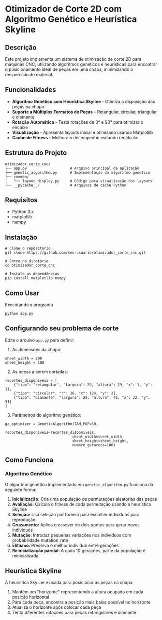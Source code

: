 # Otimizador de Corte 2D com Algoritmo Genético e Heurística Skyline
## Descrição

Este projeto implementa um sistema de otimização de corte 2D para máquinas CNC, utilizando algoritmos genéticos e heurísticas para encontrar o posicionamento ideal de peças em uma chapa, minimizando o desperdício de material.

## Funcionalidades

- **Algoritmo Genético com Heurística Skyline** - Otimiza a disposição das peças na chapa
- **Suporte a Múltiplos Formatos de Peças** - Retangular, circular, triangular e diamante
- **Rotação Automática** - Testa rotações de 0° e 90° para otimizar o encaixe
- **Visualização** - Apresenta layouts inicial e otimizado usando Matplotlib
- **Cache de Fitness** - Melhora o desempenho evitando recálculos

## Estrutura do Projeto
```
otimizador_corte_cnc/
├── app.py                    # Arquivo principal da aplicação
├── genetic_algorithm.py      # Implementação do algoritmo genético
├── common/
│   └── layout_display.py     # Código para visualização dos layouts
└── __pycache__/              # Arquivos de cache Python
```

## Requisitos
- Python 3.x
- matplotlib
- numpy

## Instalação

```
# Clone o repositório
git clone https://github.com/seu-usuario/otimizador_corte_cnc.git

# Entre no diretório
cd otimizador_corte_cnc

# Instale as dependências
pip install matplotlib numpy

```
## Como Usar

Executando o programa
```
python app.py
```
## Configurando seu problema de corte
  Edite o arquivo ```app.py``` para definir:

1. As dimensões da chapa:
```
sheet_width = 200
sheet_height = 100
```

2. As peças a serem cortadas:
```
recortes_disponiveis = [
    {"tipo": "retangular", "largura": 29, "altura": 29, "x": 1, "y": 1},
    {"tipo": "circular", "r": 16, "x": 124, "y": 2},
    {"tipo": "diamante", "largura": 29, "altura": 48, "x": 32, "y": 31}
]
```
3. Parâmetros do algoritmo genético:
```
ga_optimizer = GeneticAlgorithm(TAM_POP=50, 
                               recortes_disponiveis=recortes_disponiveis,
                               sheet_width=sheet_width, 
                               sheet_height=sheet_height, 
                               numero_geracoes=100)
```
## Como Funciona

### Algoritmo Genético
O algoritmo genético implementado em ```genetic_algorithm.py``` funciona da seguinte forma:

1. **Inicialização:** Cria uma população de permutações aleatórias das peças
2. **Avaliação:** Calcula o fitness de cada permutação usando a heurística Skyline
3. **Seleção:** Usa seleção por torneio para escolher indivíduos para reprodução
4. **Cruzamento:** Aplica crossover de dois pontos para gerar novos indivíduos
5. **Mutação:** Introduz pequenas variações nos indivíduos com probabilidade mutation_rate
6. **Elitismo:** Preserva o melhor indivíduo entre gerações
7. **Reinicialização parcial:** A cada 10 gerações, parte da população é reinicializada

## Heurística Skyline
A heurística Skyline é usada para posicionar as peças na chapa:

1. Mantém um "horizonte" representando a altura ocupada em cada posição horizontal
2. Para cada peça, encontra a posição mais baixa possível no horizonte
3. Atualiza o horizonte após colocar cada peça
4. Tenta diferentes rotações para peças retangulares e diamante













